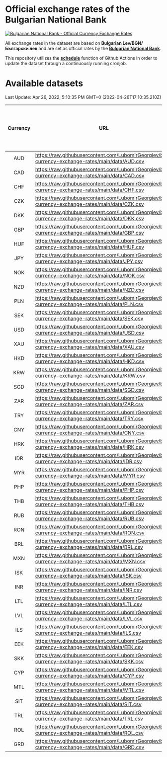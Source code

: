 # Official exchange rates of the Bulgarian National Bank

[![Bulgarian National Bank - Official Currency Exchange Rates](https://github.com/LubomirGeorgiev/bnb-currency-exchange-rates/actions/workflows/update-rates.yml/badge.svg?branch=main)](https://github.com/LubomirGeorgiev/bnb-currency-exchange-rates/actions/workflows/update-rates.yml)

All exchange rates in the dataset are based on **Bulgarian Lev/BGN/Български лев** and are set as official rates by the [**Bulgarian National Bank**](https://www.bnb.bg/Statistics/StExternalSector/StExchangeRates/StERForeignCurrencies/index.htm?toLang=_EN).

This repository utilizes the [**schedule**](https://docs.github.com/en/actions/reference/events-that-trigger-workflows) function of Github Actions in order to update the dataset through a continuously running cronjob.

# Available datasets

<!-- START LINKS (DO NOT EVER FU*ING DELETE THIS COMMENT FOR THE LOVE OF YOUR LIFE!!! IF YOU ARE CURIOS HOW IT WORKS, YOU CAN HAVE A LOOK AT ./src/updateReadme.ts) -->

Last Update: Apr 26, 2022, 5:10:35 PM GMT+0 (2022-04-26T17:10:35.210Z)

| Currency | URL                                                                                             | Number of records | Number of missing days that were filled in |
| :------: | ----------------------------------------------------------------------------------------------- | :---------------: | :----------------------------------------: |
|   AUD    | https://raw.githubusercontent.com/LubomirGeorgiev/bnb-currency-exchange-rates/main/data/AUD.csv |       8478        |                    2620                    |
|   CAD    | https://raw.githubusercontent.com/LubomirGeorgiev/bnb-currency-exchange-rates/main/data/CAD.csv |       8478        |                    2620                    |
|   CHF    | https://raw.githubusercontent.com/LubomirGeorgiev/bnb-currency-exchange-rates/main/data/CHF.csv |       8478        |                    2620                    |
|   CZK    | https://raw.githubusercontent.com/LubomirGeorgiev/bnb-currency-exchange-rates/main/data/CZK.csv |       8478        |                    2620                    |
|   DKK    | https://raw.githubusercontent.com/LubomirGeorgiev/bnb-currency-exchange-rates/main/data/DKK.csv |       8478        |                    2620                    |
|   GBP    | https://raw.githubusercontent.com/LubomirGeorgiev/bnb-currency-exchange-rates/main/data/GBP.csv |       8478        |                    2620                    |
|   HUF    | https://raw.githubusercontent.com/LubomirGeorgiev/bnb-currency-exchange-rates/main/data/HUF.csv |       8478        |                    2620                    |
|   JPY    | https://raw.githubusercontent.com/LubomirGeorgiev/bnb-currency-exchange-rates/main/data/JPY.csv |       8478        |                    2620                    |
|   NOK    | https://raw.githubusercontent.com/LubomirGeorgiev/bnb-currency-exchange-rates/main/data/NOK.csv |       8478        |                    2620                    |
|   NZD    | https://raw.githubusercontent.com/LubomirGeorgiev/bnb-currency-exchange-rates/main/data/NZD.csv |       8478        |                    2620                    |
|   PLN    | https://raw.githubusercontent.com/LubomirGeorgiev/bnb-currency-exchange-rates/main/data/PLN.csv |       8478        |                    2620                    |
|   SEK    | https://raw.githubusercontent.com/LubomirGeorgiev/bnb-currency-exchange-rates/main/data/SEK.csv |       8478        |                    2620                    |
|   USD    | https://raw.githubusercontent.com/LubomirGeorgiev/bnb-currency-exchange-rates/main/data/USD.csv |       8478        |                    2620                    |
|   XAU    | https://raw.githubusercontent.com/LubomirGeorgiev/bnb-currency-exchange-rates/main/data/XAU.csv |       8478        |                    2622                    |
|   HKD    | https://raw.githubusercontent.com/LubomirGeorgiev/bnb-currency-exchange-rates/main/data/HKD.csv |       8178        |                    2531                    |
|   KRW    | https://raw.githubusercontent.com/LubomirGeorgiev/bnb-currency-exchange-rates/main/data/KRW.csv |       8178        |                    2531                    |
|   SGD    | https://raw.githubusercontent.com/LubomirGeorgiev/bnb-currency-exchange-rates/main/data/SGD.csv |       8178        |                    2531                    |
|   ZAR    | https://raw.githubusercontent.com/LubomirGeorgiev/bnb-currency-exchange-rates/main/data/ZAR.csv |       8178        |                    2531                    |
|   TRY    | https://raw.githubusercontent.com/LubomirGeorgiev/bnb-currency-exchange-rates/main/data/TRY.csv |       6659        |                    2060                    |
|   CNY    | https://raw.githubusercontent.com/LubomirGeorgiev/bnb-currency-exchange-rates/main/data/CNY.csv |       6541        |                    2026                    |
|   HRK    | https://raw.githubusercontent.com/LubomirGeorgiev/bnb-currency-exchange-rates/main/data/HRK.csv |       6541        |                    2026                    |
|   IDR    | https://raw.githubusercontent.com/LubomirGeorgiev/bnb-currency-exchange-rates/main/data/IDR.csv |       6541        |                    2026                    |
|   MYR    | https://raw.githubusercontent.com/LubomirGeorgiev/bnb-currency-exchange-rates/main/data/MYR.csv |       6541        |                    2026                    |
|   PHP    | https://raw.githubusercontent.com/LubomirGeorgiev/bnb-currency-exchange-rates/main/data/PHP.csv |       6541        |                    2026                    |
|   THB    | https://raw.githubusercontent.com/LubomirGeorgiev/bnb-currency-exchange-rates/main/data/THB.csv |       6541        |                    2026                    |
|   RUB    | https://raw.githubusercontent.com/LubomirGeorgiev/bnb-currency-exchange-rates/main/data/RUB.csv |       6485        |                    2007                    |
|   RON    | https://raw.githubusercontent.com/LubomirGeorgiev/bnb-currency-exchange-rates/main/data/RON.csv |       6482        |                    2008                    |
|   BRL    | https://raw.githubusercontent.com/LubomirGeorgiev/bnb-currency-exchange-rates/main/data/BRL.csv |       5571        |                    1729                    |
|   MXN    | https://raw.githubusercontent.com/LubomirGeorgiev/bnb-currency-exchange-rates/main/data/MXN.csv |       5571        |                    1729                    |
|   ISK    | https://raw.githubusercontent.com/LubomirGeorgiev/bnb-currency-exchange-rates/main/data/ISK.csv |       5476        |                    1696                    |
|   INR    | https://raw.githubusercontent.com/LubomirGeorgiev/bnb-currency-exchange-rates/main/data/INR.csv |       5202        |                    1613                    |
|   LTL    | https://raw.githubusercontent.com/LubomirGeorgiev/bnb-currency-exchange-rates/main/data/LTL.csv |       5154        |                    1583                    |
|   LVL    | https://raw.githubusercontent.com/LubomirGeorgiev/bnb-currency-exchange-rates/main/data/LVL.csv |       4791        |                    1471                    |
|   ILS    | https://raw.githubusercontent.com/LubomirGeorgiev/bnb-currency-exchange-rates/main/data/ILS.csv |       4478        |                    1394                    |
|   EEK    | https://raw.githubusercontent.com/LubomirGeorgiev/bnb-currency-exchange-rates/main/data/EEK.csv |       3997        |                    1223                    |
|   SKK    | https://raw.githubusercontent.com/LubomirGeorgiev/bnb-currency-exchange-rates/main/data/SKK.csv |       2971        |                    913                     |
|   CYP    | https://raw.githubusercontent.com/LubomirGeorgiev/bnb-currency-exchange-rates/main/data/CYP.csv |       2903        |                    887                     |
|   MTL    | https://raw.githubusercontent.com/LubomirGeorgiev/bnb-currency-exchange-rates/main/data/MTL.csv |       2603        |                    798                     |
|   SIT    | https://raw.githubusercontent.com/LubomirGeorgiev/bnb-currency-exchange-rates/main/data/SIT.csv |       2541        |                    777                     |
|   TRL    | https://raw.githubusercontent.com/LubomirGeorgiev/bnb-currency-exchange-rates/main/data/TRL.csv |       1817        |                    558                     |
|   ROL    | https://raw.githubusercontent.com/LubomirGeorgiev/bnb-currency-exchange-rates/main/data/ROL.csv |       1696        |                    523                     |
|   GRD    | https://raw.githubusercontent.com/LubomirGeorgiev/bnb-currency-exchange-rates/main/data/GRD.csv |        359        |                    107                     |

<!-- END LINKS (DO NOT EVER FU*ING DELETE THIS COMMENT FOR THE LOVE OF YOUR LIFE!!! IF YOU ARE CURIOS HOW IT WORKS, YOU CAN HAVE A LOOK AT ./src/updateReadme.ts) -->
